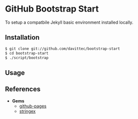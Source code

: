 GitHub Bootstrap Start
======================

To setup a compatbile Jekyll basic environment installed locally.

## Installation

```bash
$ git clone git://github.com/davittec/bootstrap-start
$ cd bootstrap-start
$ ./script/bootstrap
```

## Usage

## References

- **Gems**
	- [github-pages](https://rubygems.org/gems/github-pages)
	- [stringex](https://rubygems.org/gems/stringex)
